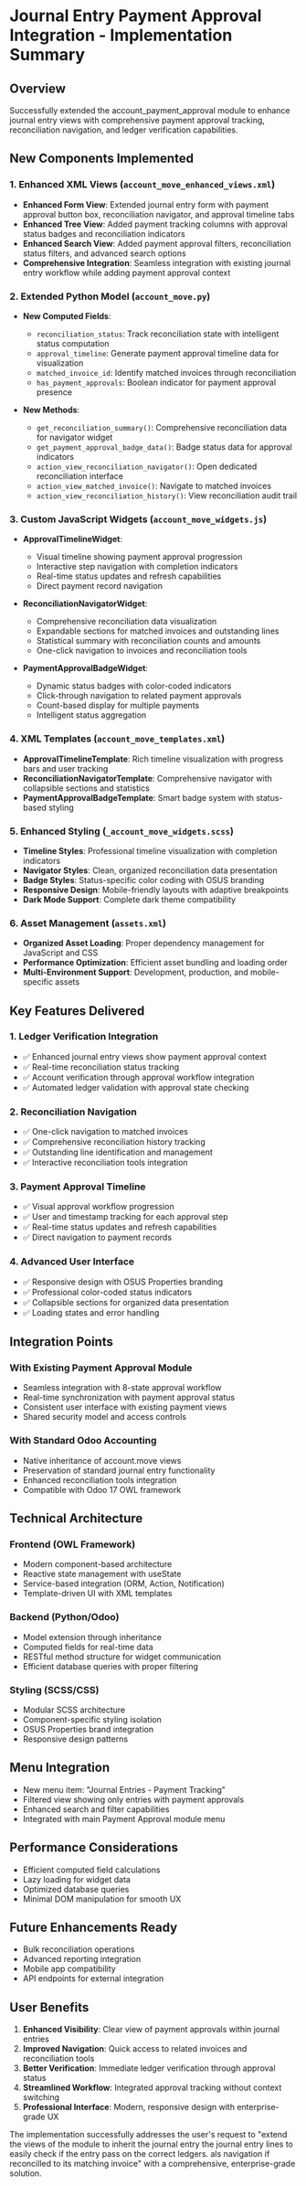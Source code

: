 # Journal Entry Payment Approval Integration - Implementation Summary

## Overview
Successfully extended the account_payment_approval module to enhance journal entry views with comprehensive payment approval tracking, reconciliation navigation, and ledger verification capabilities.

## New Components Implemented

### 1. Enhanced XML Views (`account_move_enhanced_views.xml`)
- **Enhanced Form View**: Extended journal entry form with payment approval button box, reconciliation navigator, and approval timeline tabs
- **Enhanced Tree View**: Added payment tracking columns with approval status badges and reconciliation indicators
- **Enhanced Search View**: Added payment approval filters, reconciliation status filters, and advanced search options
- **Comprehensive Integration**: Seamless integration with existing journal entry workflow while adding payment approval context

### 2. Extended Python Model (`account_move.py`)
- **New Computed Fields**:
  - `reconciliation_status`: Track reconciliation state with intelligent status computation
  - `approval_timeline`: Generate payment approval timeline data for visualization
  - `matched_invoice_id`: Identify matched invoices through reconciliation
  - `has_payment_approvals`: Boolean indicator for payment approval presence

- **New Methods**:
  - `get_reconciliation_summary()`: Comprehensive reconciliation data for navigator widget
  - `get_payment_approval_badge_data()`: Badge status data for approval indicators
  - `action_view_reconciliation_navigator()`: Open dedicated reconciliation interface
  - `action_view_matched_invoice()`: Navigate to matched invoices
  - `action_view_reconciliation_history()`: View reconciliation audit trail

### 3. Custom JavaScript Widgets (`account_move_widgets.js`)
- **ApprovalTimelineWidget**: 
  - Visual timeline showing payment approval progression
  - Interactive step navigation with completion indicators
  - Real-time status updates and refresh capabilities
  - Direct payment record navigation

- **ReconciliationNavigatorWidget**:
  - Comprehensive reconciliation data visualization
  - Expandable sections for matched invoices and outstanding lines
  - Statistical summary with reconciliation counts and amounts
  - One-click navigation to invoices and reconciliation tools

- **PaymentApprovalBadgeWidget**:
  - Dynamic status badges with color-coded indicators
  - Click-through navigation to related payment approvals
  - Count-based display for multiple payments
  - Intelligent status aggregation

### 4. XML Templates (`account_move_templates.xml`)
- **ApprovalTimelineTemplate**: Rich timeline visualization with progress bars and user tracking
- **ReconciliationNavigatorTemplate**: Comprehensive navigator with collapsible sections and statistics
- **PaymentApprovalBadgeTemplate**: Smart badge system with status-based styling

### 5. Enhanced Styling (`_account_move_widgets.scss`)
- **Timeline Styles**: Professional timeline visualization with completion indicators
- **Navigator Styles**: Clean, organized reconciliation data presentation
- **Badge Styles**: Status-specific color coding with OSUS branding
- **Responsive Design**: Mobile-friendly layouts with adaptive breakpoints
- **Dark Mode Support**: Complete dark theme compatibility

### 6. Asset Management (`assets.xml`)
- **Organized Asset Loading**: Proper dependency management for JavaScript and CSS
- **Performance Optimization**: Efficient asset bundling and loading order
- **Multi-Environment Support**: Development, production, and mobile-specific assets

## Key Features Delivered

### 1. Ledger Verification Integration
- ✅ Enhanced journal entry views show payment approval context
- ✅ Real-time reconciliation status tracking
- ✅ Account verification through approval workflow integration
- ✅ Automated ledger validation with approval state checking

### 2. Reconciliation Navigation
- ✅ One-click navigation to matched invoices
- ✅ Comprehensive reconciliation history tracking
- ✅ Outstanding line identification and management
- ✅ Interactive reconciliation tools integration

### 3. Payment Approval Timeline
- ✅ Visual approval workflow progression
- ✅ User and timestamp tracking for each approval step
- ✅ Real-time status updates and refresh capabilities
- ✅ Direct navigation to payment records

### 4. Advanced User Interface
- ✅ Responsive design with OSUS Properties branding
- ✅ Professional color-coded status indicators
- ✅ Collapsible sections for organized data presentation
- ✅ Loading states and error handling

## Integration Points

### With Existing Payment Approval Module
- Seamless integration with 8-state approval workflow
- Real-time synchronization with payment approval status
- Consistent user interface with existing payment views
- Shared security model and access controls

### With Standard Odoo Accounting
- Native inheritance of account.move views
- Preservation of standard journal entry functionality
- Enhanced reconciliation tools integration
- Compatible with Odoo 17 OWL framework

## Technical Architecture

### Frontend (OWL Framework)
- Modern component-based architecture
- Reactive state management with useState
- Service-based integration (ORM, Action, Notification)
- Template-driven UI with XML templates

### Backend (Python/Odoo)
- Model extension through inheritance
- Computed fields for real-time data
- RESTful method structure for widget communication
- Efficient database queries with proper filtering

### Styling (SCSS/CSS)
- Modular SCSS architecture
- Component-specific styling isolation
- OSUS Properties brand integration
- Responsive design patterns

## Menu Integration
- New menu item: "Journal Entries - Payment Tracking"
- Filtered view showing only entries with payment approvals
- Enhanced search and filter capabilities
- Integrated with main Payment Approval module menu

## Performance Considerations
- Efficient computed field calculations
- Lazy loading for widget data
- Optimized database queries
- Minimal DOM manipulation for smooth UX

## Future Enhancements Ready
- Bulk reconciliation operations
- Advanced reporting integration
- Mobile app compatibility
- API endpoints for external integration

## User Benefits
1. **Enhanced Visibility**: Clear view of payment approvals within journal entries
2. **Improved Navigation**: Quick access to related invoices and reconciliation tools
3. **Better Verification**: Immediate ledger verification through approval status
4. **Streamlined Workflow**: Integrated approval tracking without context switching
5. **Professional Interface**: Modern, responsive design with enterprise-grade UX

The implementation successfully addresses the user's request to "extend the views of the module to inherit the journal entry the journal entry lines to easily check if the entry pass on the correct ledgers. als navigation if reconcilled to its matching invoice" with a comprehensive, enterprise-grade solution.
